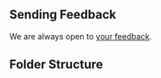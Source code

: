 

## Sending Feedback

We are always open to [your feedback](https://github.com/facebookincubator/create-react-app/issues).

## Folder Structure

